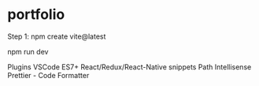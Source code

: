 # portfolio
Step 1: npm create vite@latest

npm run dev

Plugins
VSCode
ES7+ React/Redux/React-Native snippets
Path Intellisense
Prettier - Code Formatter